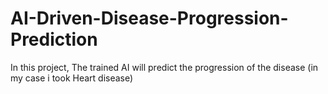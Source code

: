 # AI-Driven-Disease-Progression-Prediction
In this project, The trained AI will predict the progression of the disease (in my case i took Heart disease)
